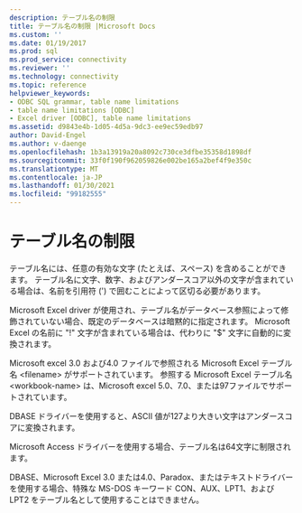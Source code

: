 ```yaml
---
description: テーブル名の制限
title: テーブル名の制限 |Microsoft Docs
ms.custom: ''
ms.date: 01/19/2017
ms.prod: sql
ms.prod_service: connectivity
ms.reviewer: ''
ms.technology: connectivity
ms.topic: reference
helpviewer_keywords:
- ODBC SQL grammar, table name limitations
- table name limitations [ODBC]
- Excel driver [ODBC], table name limitations
ms.assetid: d9843e4b-1d05-4d5a-9dc3-ee9ec59edb97
author: David-Engel
ms.author: v-daenge
ms.openlocfilehash: 1b3a13919a20a8092c730ce3dfbe35358d1898df
ms.sourcegitcommit: 33f0f190f962059826e002be165a2bef4f9e350c
ms.translationtype: MT
ms.contentlocale: ja-JP
ms.lasthandoff: 01/30/2021
ms.locfileid: "99182555"
---
```

# <a name="table-name-limitations"></a>テーブル名の制限
テーブル名には、任意の有効な文字 (たとえば、スペース) を含めることができます。 テーブル名に文字、数字、およびアンダースコア以外の文字が含まれている場合は、名前を引用符 (') で囲むことによって区切る必要があります。  
  
 Microsoft Excel driver が使用され、テーブル名がデータベース参照によって修飾されていない場合、既定のデータベースは暗黙的に指定されます。 Microsoft Excel の名前に "!" 文字が含まれている場合は、代わりに "$" 文字に自動的に変換されます。  
  
 Microsoft excel 3.0 および4.0 ファイルで参照される Microsoft Excel テーブル名 \<filename> がサポートされています。 参照する Microsoft Excel テーブル名 \<workbook-name> は、Microsoft excel 5.0、7.0、または97ファイルでサポートされています。  
  
 DBASE ドライバーを使用すると、ASCII 値が127より大きい文字はアンダースコアに変換されます。  
  
 Microsoft Access ドライバーを使用する場合、テーブル名は64文字に制限されます。  
  
 DBASE、Microsoft Excel 3.0 または4.0、Paradox、またはテキストドライバーを使用する場合、特殊な MS-DOS キーワード CON、AUX、LPT1、および LPT2 をテーブル名として使用することはできません。
